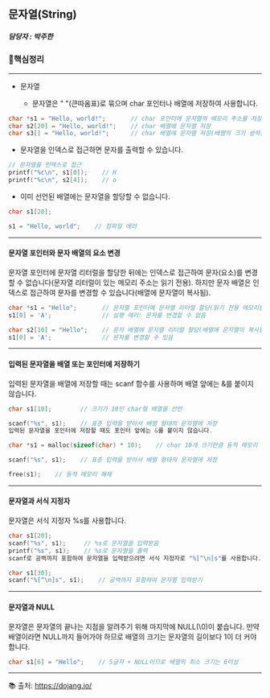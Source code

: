 ## 문자열(String)

##### 담당자 : 박주한

### 📌핵심정리
---------------
+ 문자열

  + 문자열은 " "(큰따옴표)로 묶으며 char 포인터나 배열에 저장하여 사용합니다.

```c
char *s1 = "Hello, world!";       // char 포인터에 문자열의 메모리 주소를 저장
char s2[20] = "Hello, world!";    // char 배열에 문자열 저장
char s3[] = "Hello, world!";      // char 배열에 문자열 저장(배열의 크기 생략)
```
  + 문자열을 인덱스로 접근하면 문자를 출력할 수 있습니다.

```c
// 문자열을 인덱스로 접근
printf("%c\n", s1[0]);    // H
printf("%c\n", s2[4]);    // o
```
  + 이미 선언된 배열에는 문자열을 할당할 수 없습니다.

```c
char s1[20];

s1 = "Hello, world";    // 컴파일 에러
```
---------------
#### 문자열 포인터와 문자 배열의 요소 변경

문자열 포인터에 문자열 리터럴을 할당한 뒤에는 인덱스로 접근하여 문자(요소)를 변경할 수 없습니다(문자열 리터럴이 있는 메모리 주소는 읽기 전용). 하지만 문자 배열은 인덱스로 접근하여 문자를 변경할 수 있습니다(배열에 문자열이 복사됨).

```c
char *s1 = "Hello";       // 문자열 포인터에 문자열 리터럴 할당(읽기 전용 메모리를 가리킴)
s1[0] = 'A';              // 실행 에러: 문자를 변경할 수 없음

char s2[10] = "Hello";    // 문자 배열에 문자열 리터럴 할당(배열에 문자열이 복사됨)
s1[0] = 'A';              // 문자를 변경할 수 있음
```
---------------
#### 입력된 문자열을 배열 또는 포인터에 저장하기

입력된 문자열을 배열에 저장할 때는 scanf 함수를 사용하며 배열 앞에는 &를 붙이지 않습니다.

```c
char s1[10];        // 크기가 10인 char형 배열을 선언

scanf("%s", s1);    // 표준 입력을 받아서 배열 형태의 문자열에 저장
입력된 문자열을 포인터에 저장할 때도 포인터 앞에는 &를 붙이지 않습니다.

char *s1 = malloc(sizeof(char) * 10);    // char 10개 크기만큼 동적 메모리 할당

scanf("%s", s1);    // 표준 입력을 받아서 배열 형태의 문자열에 저장

free(s1);    // 동적 메모리 해제
```
---------------
#### 문자열과 서식 지정자

문자열은 서식 지정자 %s를 사용합니다.

```c
char s1[20];
scanf("%s", s1);     // %s로 문자열을 입력받음
printf("%s", s1);    // %s로 문자열을 출력
scanf로 공백까지 포함하여 문자열을 입력받으려면 서식 지정자로 "%[^\n]s"를 사용합니다.

char s1[30];
scanf("%[^\n]s", s1);    // 공백까지 포함하여 문자열 입력받기
```
---------------
#### 문자열과 NULL

문자열은 문자열의 끝나는 지점을 알려주기 위해 마지막에 NULL(\0)이 붙습니다. 만약 배열이라면 NULL까지 들어가야 하므로 배열의 크기는 문자열의 길이보다 1이 더 커야 합니다.

```c
char s1[6] = "Hello";    // 5글자 + NULL이므로 배열의 최소 크기는 6이상
```
-----------------
📚 출처: https://dojang.io/
